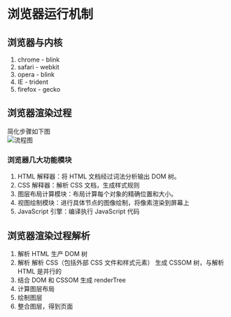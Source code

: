 # 浏览器运行机制

## 浏览器与内核

1. chrome - blink
2. safari - webkit
3. opera - blink
4. IE - trident
5. firefox - gecko

## 浏览器渲染过程

简化步骤如下图  
![流程图](https://user-gold-cdn.xitu.io/2018/9/27/16618c7f0cb0768a?imageslim,"流程图")

### 浏览器几大功能模块

1. HTML 解释器：将 HTML 文档经过词法分析输出 DOM 树。
2. CSS 解释器：解析 CSS 文档，生成样式规则
3. 图层布局计算模块：布局计算每个对象的精确位置和大小。
4. 视图绘制模块：进行具体节点的图像绘制，将像素渲染到屏幕上
5. JavaScript 引擎：编译执行 JavaScript 代码

## 浏览器渲染过程解析

1. 解析 HTML 生产 DOM 树
2. 解析 解析 CSS（包括外部 CSS 文件和样式元素） 生成 CSSOM 树，与解析 HTML 是并行的
3. 结合 DOM 和 CSSOM 生成 renderTree
4. 计算图层布局
5. 绘制图层
6. 整合图层，得到页面
